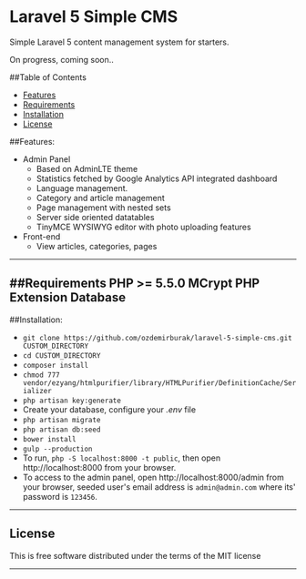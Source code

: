 # Laravel 5 Simple CMS
Simple Laravel 5 content management system for starters. 

On progress, coming soon..

##Table of Contents
* [Features](#item1)
* [Requirements](#item2)
* [Installation](#item3)
* [License](#item4)

<a name="item1"></a>
##Features:
* Admin Panel
    * Based on AdminLTE theme
    * Statistics fetched by Google Analytics API integrated dashboard
	* Language management.
	* Category and article management
	* Page management with nested sets
	* Server side oriented datatables
	* TinyMCE WYSIWYG editor with photo uploading features
* Front-end
	* View articles, categories, pages

-----
<a name="item2"></a>
##Requirements
	PHP >= 5.5.0
	MCrypt PHP Extension
	Database
-----
<a name="item3"></a>
##Installation:
* `git clone https://github.com/ozdemirburak/laravel-5-simple-cms.git CUSTOM_DIRECTORY`
* `cd CUSTOM_DIRECTORY`
* `composer install`
* `chmod 777 vendor/ezyang/htmlpurifier/library/HTMLPurifier/DefinitionCache/Serializer`
* `php artisan key:generate`
* Create your database, configure your *.env* file
* `php artisan migrate`
* `php artisan db:seed`
* `bower install`
* `gulp --production`
* To run, `php -S localhost:8000 -t public`, then open http://localhost:8000 from your browser.
* To access to the admin panel, open http://localhost:8000/admin from your browser, seeded user's email address is `admin@admin.com` where its' password is `123456`.

-----
<a name="item4"></a>

## License
This is free software distributed under the terms of the MIT license

-----
